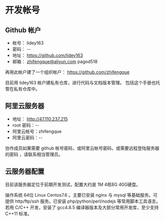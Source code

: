 # 开发帐号

## Github 帐户

* 帐号： lidey163
* 密码： --
* 地址： https://github.com/lidey163
* 邮箱： zhifengque@aliyun.com pagod518

再用此帐户建了一个组织帐户： https://github.com/zhifengque

目前用 lidey163 帐户建私有仓库，进行代码与文档版本管理。
包括这个手册也托管在私有仓库中。

## 阿里云服务器

* 地址： http://47.110.237.215
* root 密码：--
* 阿里云帐号：zhifengque
* 阿里云密码：--

协作成员如果需要 github 帐号密码，或阿里云帐号密码，或需要远程登陆服务器的密码
，请联系相当管理员。

## 云服务器配置

目前该服务器定位于前期开发测试，配置大约是 1M 4核8G 40G硬盘。

操作系统 64位 Linux Centos7.6 。主要已安装 nginx 与 mysql 等基础服务。可提供
http/ftp/ssh 服务。已安装 php/python/perl/nodejs 等常用脚本工具语言。若用
C/C++ 开发，安装了 gcc4.8.5 编译器版本及大部分常用开发库，至少支持 C++11 标准。
